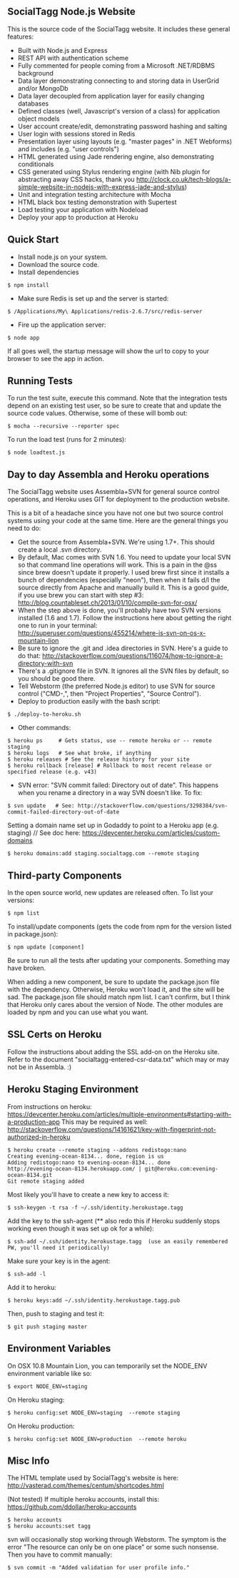 ## SocialTagg Node.js Website

  This is the source code of the SocialTagg website.  It includes these general features:

   * Built with Node.js and Express
   * REST API with authentication scheme
   * Fully commented for people coming from a Microsoft .NET/RDBMS background
   * Data layer demonstrating connecting to and storing data in UserGrid and/or MongoDb
   * Data layer decoupled from application layer for easily changing databases
   * Defined classes (well, Javascript's version of a class) for application object models
   * User account create/edit, demonstrating password hashing and salting
   * User login with sessions stored in Redis
   * Presentation layer using layouts (e.g. "master pages" in .NET Webforms) and includes (e.g. "user controls")
   * HTML generated using Jade rendering engine, also demonstrating conditionals
   * CSS generated using Stylus rendering engine (with Nib plugin for abstracting away CSS hacks, thank you http://clock.co.uk/tech-blogs/a-simple-website-in-nodejs-with-express-jade-and-stylus)
   * Unit and integration testing architecture with Mocha
   * HTML black box testing demonstration with Supertest
   * Load testing your application with Nodeload
   * Deploy your app to production at Heroku

## Quick Start

   * Install node.js on your system.
   * Download the source code.
   * Install dependencies
   
    $ npm install

   * Make sure Redis is set up and the server is started:
   
    $ /Applications/My\ Applications/redis-2.6.7/src/redis-server
    
   * Fire up the application server:

    $ node app

   If all goes well, the startup message will show the url to copy to your browser to see the app in action.

## Running Tests

 To run the test suite, execute this command.  Note that the integration tests depend on an existing test 
 user, so be sure to create that and update the source code values.  Otherwise, some of these will bomb out:

    $ mocha --recursive --reporter spec

 To run the load test (runs for 2 minutes):

    $ node loadtest.js

## Day to day Assembla and Heroku operations

   The SocialTagg website uses Assembla+SVN for general source control operations, and Heroku uses GIT for
   deployment to the production website.
   
   This is a bit of a headache since you have not one but two source control systems using your code at the same
   time.  Here are the general things you need to do:
   
   * Get the source from Assembla+SVN.  We're using 1.7+.  This should create a local .svn directory.
   * By default, Mac comes with SVN 1.6.  You need to update your local SVN so that command line operations will work.  This is a pain in the @ss
    since brew doesn't update it properly.  I used brew first since it installs a bunch of dependencies (especially "neon"), then
    when it fails d/l the source directly from Apache and manually build it.  This is a good guide, if you use brew you can start
    with step #3: http://blog.countableset.ch/2013/01/10/compile-svn-for-osx/
   * When the step above is done, you'll probably have two SVN versions installed (1.6 and 1.7).  Follow the instructions
    here about getting the right one to run in your terminal: http://superuser.com/questions/455214/where-is-svn-on-os-x-mountain-lion
   * Be sure to ignore the .git and .idea directories in SVN.  Here's a guide to do that: http://stackoverflow.com/questions/116074/how-to-ignore-a-directory-with-svn
   * There's a .gitignore file in SVN.  It ignores all the SVN files by default, so you should be good there.
   * Tell Webstorm (the preferred Node.js editor) to use SVN for source control ("CMD-,", then "Project Properties", "Source Control").  
   * Deploy to production easily with the bash script:
   
    $ ./deploy-to-heroku.sh
    
   * Other commands:
   
    $ heroku ps     # Gets status, use -- remote heroku or -- remote staging
    $ heroku logs   # See what broke, if anything
    $ heroku releases # See the release history for your site
    $ heroku rollback [release] # Rollback to most recent release or specified release (e.g. v43)
   
    
   * SVN error: "SVN commit failed: Directory out of date".  This happens when you rename
    a directory in a way SVN doesn't like.  To fix:
    
    $ svn update   # See: http://stackoverflow.com/questions/3298384/svn-commit-failed-directory-out-of-date
    
   Setting a domain name set up in Godaddy to point to a Heroku app (e.g. staging)
   // See doc here: https://devcenter.heroku.com/articles/custom-domains
   
    $ heroku domains:add staging.socialtagg.com --remote staging
   
## Third-party Components

  In the open source world, new updates are released often.  To list your versions:
  
    $ npm list
  
  To install/update components (gets the code from npm for the version listed in package.json):
  
    $ npm update [component]
    
  Be sure to run all the tests after updating your components.  Something may have broken.
  
  When adding a new component, be sure to update the package.json file with the dependency.  Otherwise, Heroku won't
  load it, and the site will be sad.  The package.json file should match npm list. I
  can't confirm, but I think that Heroku only cares about the version of Node.  The
  other modules are loaded by npm and you can use what you want.
  
## SSL Certs on Heroku

   Follow the instructions about adding the SSL add-on on the Heroku site.  Refer to the document "socialtagg-entered-csr-data.txt"
   which may or may not be in Assembla.  :)

## Heroku Staging Environment

  From instructions on heroku: https://devcenter.heroku.com/articles/multiple-environments#starting-with-a-production-app
  This may be required as well: http://stackoverflow.com/questions/14161621/key-with-fingerprint-not-authorized-in-heroku
   
    $ heroku create --remote staging --addons redistogo:nano
    Creating evening-ocean-8134... done, region is us
    Adding redistogo:nano to evening-ocean-8134... done
    http://evening-ocean-8134.herokuapp.com/ | git@heroku.com:evening-ocean-8134.git
    Git remote staging added
    
  Most likely you'll have to create a new key to access it:
  
    $ ssh-keygen -t rsa -f ~/.ssh/identity.herokustage.tagg
    
  Add the key to the ssh-agent (** also redo this if Heroku suddenly stops working even though it was set up ok for a while):
    
    $ ssh-add ~/.ssh/identity.herokustage.tagg  (use an easily remembered PW, you'll need it periodically)
  
  Make sure your key is in the agent:
  
    $ ssh-add -l
  
  Add it to heroku:
  
    $ heroku keys:add ~/.ssh/identity.herokustage.tagg.pub
    
  Then, push to staging and test it:
    
    $ git push staging master

    
## Environment Variables

  On OSX 10.8 Mountain Lion, you can temporarily set the NODE_ENV environment variable like so:
  
    $ export NODE_ENV=staging
    
  On Heroku staging:
  
    $ heroku config:set NODE_ENV=staging  --remote staging
    
  On Heroku production:
  
    $ heroku config:set NODE_ENV=production  --remote heroku


## Misc Info

  The HTML template used by SocialTagg's website is here: http://vasterad.com/themes/centum/shortcodes.html
  
  (Not tested) If multiple heroku accounts, install this: https://github.com/ddollar/heroku-accounts
  
    $ heroku accounts
    $ heroku accounts:set tagg

  svn will occasionally stop working through Webstorm.  The symptom is the error
  "The resource can only be on one place" or some such nonsense.  Then you have
  to commit manually:
  
    $ svn commit -m "Added validation for user profile info."
